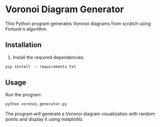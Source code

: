 # Voronoi Diagram Generator

This Python program generates Voronoi diagrams from scratch using Fortune's algorithm.

## Installation

1. Install the required dependencies:
```bash
pip install -r requirements.txt
```

## Usage

Run the program:
```bash
python voronoi_generator.py
```

The program will generate a Voronoi diagram visualization with random points and display it using matplotlib.
